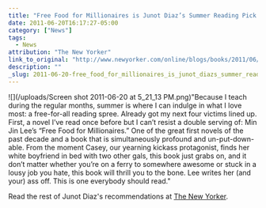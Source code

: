 ```yaml
---
title: "Free Food for Millionaires is Junot Diaz’s Summer Reading Pick at The New Yorker"
date: 2011-06-20T16:17:27-05:00
category: ["News"]
tags:
  - News
attribution: "The New Yorker"
link_to_original: "http://www.newyorker.com/online/blogs/books/2011/06/what-im-reading-this-summer-junot-daz.html"
description: ""
_slug: 2011-06-20-free_food_for_millionaires_is_junot_diazs_summer_reading_pick_at_the_new_yo
---
```


![](/uploads/Screen shot 2011-06-20 at 5_21_13 PM.png)"Because I teach during the regular months, summer is where I can indulge in what I love most: a free-for-all reading spree. Already got my next four victims lined up. First, a novel I’ve read once before but I can’t resist a double serving of: Min Jin Lee’s “Free Food for Millionaires.” One of the great first novels of the past decade and a book that is simultaneously profound and un-put-down-able. From the moment Casey, our yearning kickass protagonist, finds her white boyfriend in bed with two other gals, this book just grabs on, and it don’t matter whether you’re on a ferry to somewhere awesome or stuck in a lousy job you hate, this book will thrill you to the bone. Lee writes her (and your) ass off. This is one everybody should read."

Read the rest of Junot Diaz's recommendations at [The New Yorker](http://www.newyorker.com/online/blogs/books/2011/06/what-im-reading-this-summer-junot-daz.html).
